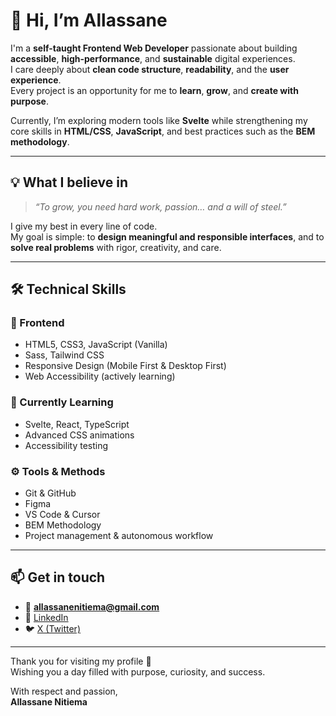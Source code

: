 # 👋 Hi, I’m Allassane

I'm a **self-taught Frontend Web Developer** passionate about building **accessible**, **high-performance**, and **sustainable** digital experiences.  
I care deeply about **clean code structure**, **readability**, and the **user experience**.  
Every project is an opportunity for me to **learn**, **grow**, and **create with purpose**.

Currently, I’m exploring modern tools like **Svelte** while strengthening my core skills in **HTML/CSS**, **JavaScript**, and best practices such as the **BEM methodology**.

---

## 💡 What I believe in

> _“To grow, you need hard work, passion… and a will of steel.”_

I give my best in every line of code.  
My goal is simple: to **design meaningful and responsible interfaces**, and to **solve real problems** with rigor, creativity, and care.

---

## 🛠️ Technical Skills

### 🧱 Frontend
- HTML5, CSS3, JavaScript (Vanilla)
- Sass, Tailwind CSS
- Responsive Design (Mobile First & Desktop First)
- Web Accessibility (actively learning)

### 🧠 Currently Learning
- Svelte, React, TypeScript
- Advanced CSS animations
- Accessibility testing

### ⚙️ Tools & Methods
- Git & GitHub  
- Figma  
- VS Code & Cursor  
- BEM Methodology  
- Project management & autonomous workflow

---

## 📫 Get in touch

- 📧 **allassanenitiema@gmail.com**  
- 🔗 [LinkedIn](https://www.linkedin.com/in/allassane-nitiema-400a5835a/)  
- 🐦 [X (Twitter)](https://x.com/nitiema49461)

---

Thank you for visiting my profile 🙏  
Wishing you a day filled with purpose, curiosity, and success.

With respect and passion,  
**Allassane Nitiema**
